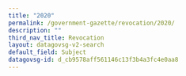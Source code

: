 ```yaml
---
title: "2020"
permalink: /government-gazette/revocation/2020/
description: ""
third_nav_title: Revocation
layout: datagovsg-v2-search
default_field: Subject
datagovsg-id: d_cb9578aff561146c13f3b4a3fc4e0aa8
---
```

